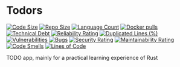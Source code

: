 # Todors

[![Code Size](https://img.shields.io/github/languages/code-size/meysam81/todors)](https://github.com/meysam81/todors)
[![Repo Size](https://img.shields.io/github/repo-size/meysam81/todors)](https://github.com/meysam81/todors)
[![Language Count](https://img.shields.io/github/languages/count/meysam81/todors)](https://github.com/meysam81/todors)
[![Docker pulls](https://img.shields.io/docker/pulls/meysam81/todors)](https://hub.docker.com/r/meysam81/todors)
[![Technical Debt](https://sonarcloud.io/api/project_badges/measure?project=meysam81_todors&metric=sqale_index)](https://sonarcloud.io/summary/new_code?id=meysam81_todors)
[![Reliability Rating](https://sonarcloud.io/api/project_badges/measure?project=meysam81_todors&metric=reliability_rating)](https://sonarcloud.io/summary/new_code?id=meysam81_todors)
[![Duplicated Lines (%)](https://sonarcloud.io/api/project_badges/measure?project=meysam81_todors&metric=duplicated_lines_density)](https://sonarcloud.io/summary/new_code?id=meysam81_todors)
[![Vulnerabilities](https://sonarcloud.io/api/project_badges/measure?project=meysam81_todors&metric=vulnerabilities)](https://sonarcloud.io/summary/new_code?id=meysam81_todors)
[![Bugs](https://sonarcloud.io/api/project_badges/measure?project=meysam81_todors&metric=bugs)](https://sonarcloud.io/summary/new_code?id=meysam81_todors)
[![Security Rating](https://sonarcloud.io/api/project_badges/measure?project=meysam81_todors&metric=security_rating)](https://sonarcloud.io/summary/new_code?id=meysam81_todors)
[![Maintainability Rating](https://sonarcloud.io/api/project_badges/measure?project=meysam81_todors&metric=sqale_rating)](https://sonarcloud.io/summary/new_code?id=meysam81_todors)
[![Code Smells](https://sonarcloud.io/api/project_badges/measure?project=meysam81_todors&metric=code_smells)](https://sonarcloud.io/summary/new_code?id=meysam81_todors)
[![Lines of Code](https://sonarcloud.io/api/project_badges/measure?project=meysam81_todors&metric=ncloc)](https://sonarcloud.io/summary/new_code?id=meysam81_todors)

TODO app, mainly for a practical learning experience of Rust
